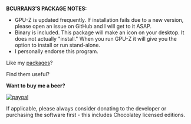 **BCURRAN3'S PACKAGE NOTES:**

* GPU-Z is updated frequently. If installation fails due to a new version, please open an issue on GitHub and I will get to it ASAP. 
* Binary is included. This package will make an icon on your desktop. It does not actually "install." When you run GPU-Z it will give you the option to install or run stand-alone.
* I personally endorse this program.


Like my [packages](https://chocolatey.org/profiles/bcurran3)? 

Find them useful?

**Want to buy me a beer?**

[![paypal](https://www.paypalobjects.com/en_US/i/btn/btn_donateCC_LG.gif)](https://www.paypal.com/cgi-bin/webscr?cmd=_s-xclick&hosted_button_id=4ECL3UCG5CGB6)

If applicable, please always consider donating to the developer or purchasing the software first - this includes Chocolatey licensed editions. 

